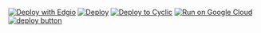 
[![Deploy with Edgio](https://docs.edg.io/button.svg)](https://app.layer0.co/deploy?repo=https://github.com/vmhlov/rama315)
[![Deploy](https://button.deta.dev/1/svg)](https://go.deta.dev/deploy?repo=https://github.com/vmhlov/rama315)
[![Deploy to Cyclic](https://deploy.cyclic.sh/button.svg)](https://deploy.cyclic.sh/)
[![Run on Google Cloud](https://raw.githubusercontent.com/BinBashBanana/deploy-buttons/master/buttons/remade/googlecloud.svg)](https://deploy.cloud.run/?git_repo=https://github.com/vmhlov/rama315)
<br>
[![deploy button](https://balena.io/deploy.svg)](https://dashboard.balena-cloud.com/deploy?repo=https://github.com/vmhlov/rama315)
